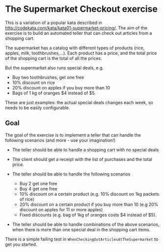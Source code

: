 # The Supermarket Checkout exercise

This is a variation of a popular kata described in http://codekata.com/kata/kata01-supermarket-pricing/. The aim of the exercise is to build an automated teller that can check out articles from a shopping cart. 

The supermarket has a catalog with different types of products (rice, apples, milk, toothbrushes,...). Each product has a price, and the total price of the shopping cart is the total of all the prices.

But the supermarket also runs special deals, e.g.
 - Buy two toothbrushes, get one free
 - 10% discount on rice
 - 20% discount on apples if you buy more than 10
 - Bags of 1 kg of oranges $4 instead of $5.

These are just examples: the actual special deals changes each week, so needs to be easily configurable.

## Goal

The goal of the exercise is to implement a teller that can handle the following scenarios (and more - use your imagination!)

 - The teller should be able to handle a shopping cart with no special deals
 - The client should get a receipt with the list of purchases and the total price.
 - The teller should be able to handle the following scenarios
    - Buy 2 get one free
    - Buy 4 get one free
    - 10% discount on a certain product (e.g. 10% discount on 1kg packets of rice)
    - 20% discount on a certain product if you buy more than 10 (e.g 20% discount on apples for 11 or more apples)
    - Fixed discounts (e.g. bag of 1kg of oranges costs $4 instead of $5).
 
 - The teller should be able to handle combinations of the above scenarios, when there is more than one special deal in the shopping cart items.

There is a simple failing test in `WhenCheckingOutArticlesAtTheSupermarket` to get you started.